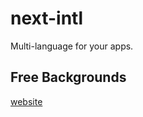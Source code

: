 # next-intl
Multi-language for your apps.

## Free Backgrounds
[website](https://www.svgbackgrounds.com/set/free-svg-backgrounds-and-patterns/)
